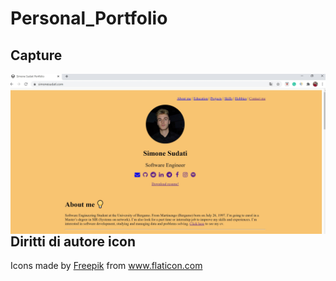 # Personal_Portfolio


## Capture

<img src="images/Capture1.JPG"
     style="float: left; margin-right: 10px;" />

## Diritti di autore icon
Icons made by <a href="https://www.flaticon.com/authors/freepik" title="Freepik">Freepik</a> from <a href="https://www.flaticon.com/" title="Flaticon"> www.flaticon.com</a>
